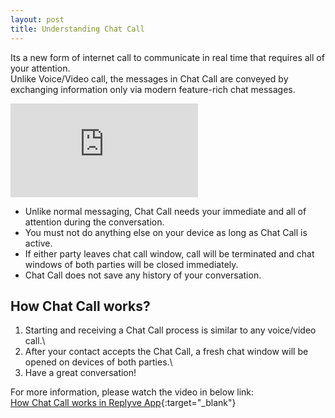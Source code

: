 ```yaml
---
layout: post
title: Understanding Chat Call
---
```

Its a new form of internet call to communicate in real time that requires all of your attention.\
Unlike Voice/Video call, the messages in Chat Call are conveyed by exchanging information only via modern feature-rich chat messages.
<iframe src="https://www.youtube.com/embed/SPFYDU5vOFo" title="YouTube video player" frameborder="0" allow="accelerometer;
      autoplay; clipboard-write; encrypted-media; gyroscope; picture-in-picture" allowfullscreen>
</iframe>

* Unlike normal messaging, Chat Call needs your immediate and all of attention during the conversation.
* You must not do anything else on your device as long as Chat Call is active.
* If either party leaves chat call window, call will be terminated and chat windows of both parties will be closed immediately.
* Chat Call does not save any history of your conversation.


## How Chat Call works?
1) Starting and receiving a Chat Call process is similar to any voice/video call.\
2) After your contact accepts the Chat Call, a fresh chat window will be opened on devices of both parties.\
3) Have a great conversation!

For more information, please watch the video in below link:\
[How Chat Call works in Replyve App](https://www.youtube.com/watch?v=SPFYDU5vOFo){:target="_blank"}